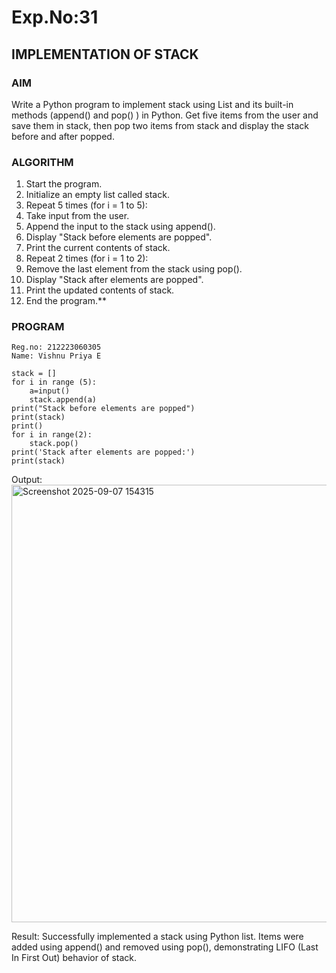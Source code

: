 # Exp.No:31  
## IMPLEMENTATION OF STACK

### AIM  
Write a Python program to implement stack using List and its built-in methods (append() and pop() ) in Python.  Get five items from the user and save them in stack, then pop two items from stack and display the stack before and after popped. 

### ALGORITHM

1. Start the program.
2. Initialize an empty list called stack.
3. Repeat 5 times (for i = 1 to 5):
4. Take input from the user.
5. Append the input to the stack using append().
6. Display "Stack before elements are popped".
7. Print the current contents of stack.
8. Repeat 2 times (for i = 1 to 2):
9. Remove the last element from the stack using pop().
10. Display "Stack after elements are popped".
11. Print the updated contents of stack.
12. End the program.**
 
### PROGRAM
```
Reg.no: 212223060305
Name: Vishnu Priya E

stack = []
for i in range (5):
    a=input()
    stack.append(a)
print("Stack before elements are popped")
print(stack)
print()
for i in range(2):
    stack.pop()
print('Stack after elements are popped:')
print(stack)
```
Output:
<img width="1519" height="700" alt="Screenshot 2025-09-07 154315" src="https://github.com/user-attachments/assets/26382e2f-bee6-4c7b-b387-5c26ed334ddb" />

Result:
Successfully implemented a stack using Python list. Items were added using append() and removed using pop(), demonstrating LIFO (Last In First Out) behavior of stack.
